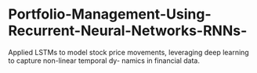 # Portfolio-Management-Using-Recurrent-Neural-Networks-RNNs-
Applied LSTMs to model stock price movements, leveraging deep learning to capture non-linear temporal dy- namics in financial data.
